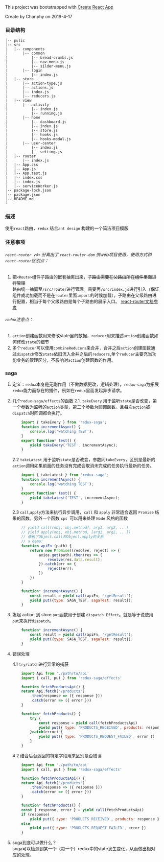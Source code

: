 This project was bootstrapped with [Create React App](https://github.com/facebook/create-react-app)  

Create by Chanphy on 2019-4-17
### 目录结构  
```
│-- pulic
│-- src
|   |-- components  
│       |-- common
|           |-- bread-crumbs.js
|           |-- nav-menu.js
|           |-- silder-menu.js
|       |-- login
|           |-- index.js
|   |-- store
|       |-- action-type.js
|       |-- actions.js
|       |-- index.js
|       |-- reducers.js
|   |-- view
|       |-- activity
|           |-- index.js
|           |-- running.js
|       |-- home
|           |-- dashboard.js
|           |-- index.js
|           |-- store.js
|           |-- hooks.js
|           |-- hooks-modal.js
|       |-- user-center
|           |-- index.js
|           |-- setting.js
|   |-- router
|       |-- index.js
|   |-- App.css
|   |-- App.js
|   |-- App.test.js
|   |-- index.css
|   |-- index.js
|   |-- serviceWorker.js
│-- package-lock.json
│-- package.json
│-- README.md
└
```
### 描述
使用`react`路由，`redux` 结合`ant design` 构建的一个简洁项目模版
### 注意事项
 ###### `react-router v4+` 分离出了 `react-router-dom` 供web项目使用，使用方式和`react-router`区别点：
1. 把`<Route>`组件子路由的嵌套抽离出来，~~子路由需要在父路由所在组件里面进行管理~~  
    路由统一抽离至`/src/router`进行管理。需要再`/src/index.js`进行引入（保证组件成功加载而不是在`router`里面`import`的时候加载），子路由在父级路由进行配置，相当于每个父级路由是每个子路由的展示入口。
 [react-router文档参考](https://reacttraining.com/react-router/web/guides/quick-start)
 ###### `redux`注意点： 
1. `action`创建函数用来修改state里的数据，`reducer`用来描述`action`创建函数如何修改`state`的细节
2. 多个`reducer`可以使用`combineReducers`来合并，合并之后`action`创建函数通过`dispatch`修改`state`依旧流入合并之后的`reducers`,单个`reducer`主要充当功能业务的管理区分，不影响对`action`创建函数的作用。

### saga 
1. 定义：`redux`本身是无副作用（不做数据更改，逻辑处理），`redux-saga`为拓展`redux`能力而存在的插件，例如在`redux`里面发起异步请求。
2. 几个`redux-saga/effects`的函数
    2.1. `takeEvery` 用于监听`state`是否改变，第一个参数为监听的`action`类型，第二个参数为回调函数。且每次`action`被`dispatch`时回调都会执行。
    ```javascript
        import { takeEvery } from 'redux-saga';
        function incrementAsync() {
            console.log('watching TEST');
        }
        export function* test() {
            yield takeEvery('TEST', incrementAsync);
        }
    ```    
    2.2 `takeLatest` 用于监听`state`是否改变，参数同`takeEvery`，区别是最新的`action`调用如果前面的任务没有完成会取消未完成的任务执行最新的任务。
    ```javascript
        import { takeLatest } from 'redux-saga';
        function incrementAsync() {
            console.log('watching TEST');
        }
        export function* test() {
            yield takeLatest('TEST', incrementAsync);
        }
    ```  
    2.3 `call`,`apply`方法来执行异步调用，`call` 和 `apply` 非常适合返回 `Promise` 结果的函数。另外一个函数 `cps `可以用来处理 `Node` 风格的函数 
    ```javascript
        // yield call([obj, obj.method], arg1, arg2, ...)
        // yield apply(obj, obj.method, [arg1, arg2, ...])
        // 像极了Object.call和Object.apply的关系
        // a demo:
        function apiFn (path) {
            return new Promise((resolve, reject) => {
                axios.get(path).then(res => {
                    resolve(res.data.result);
                }).catch(err => {
                    reject(err);
                })
            })
        }

        function* incrementAsync() {
            const result = yield call(apiFn, '/getResult');
            yield put({type: SAGA_TEST, sagaTest: result});
        }
    ```
3. 发起 action 到 store
    `put`函数用于创建 `dispatch Effect`。就是等于说使用`put`来执行`dispatch`。
    ```javascript
        function* incrementAsync() {
            const result = yield call(apiFn, '/getResult');
            yield put({type: SAGA_TEST, sagaTest: result});
        }
    ```
4. 错误处理  

    4.1 `try/catch`进行异常的捕获
    ```javascript
        import Api from './path/to/api'
        import { call, put } from 'redux-saga/effects'

        function fetchProductsApi() {
        return Api.fetch('/products')
            .then(response => ({ response }))
            .catch(error => ({ error }))
        }

        function* fetchProducts() {
            try {
                const response = yield call(fetchProductsApi)
                yield put({ type: 'PRODUCTS_RECEIVED', products: response })
            }catch(error) {
                yield put({ type: 'PRODUCTS_REQUEST_FAILED', error })
            }
        }
    ```
    4.2 结合后台返回的特定字段用来区别是否错误
    ```javascript
        import Api from './path/to/api'
        import { call, put } from 'redux-saga/effects'

        function fetchProductsApi() {
        return Api.fetch('/products')
            .then(response => ({ response }))
            .catch(error => ({ error }))
        }

        function* fetchProducts() {
        const { response, error } = yield call(fetchProductsApi)
        if (response)
            yield put({ type: 'PRODUCTS_RECEIVED', products: response })
        else
            yield put({ type: 'PRODUCTS_REQUEST_FAILED', error })
        }
    ```
5. soga到底可以做什么？    
    soga可以检测到某一个（每一个）redux中的state发生变化，从而做出相对应的处理。
